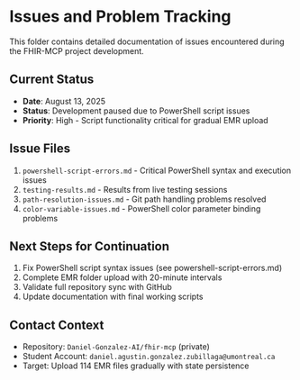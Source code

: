 # Issues and Problem Tracking

This folder contains detailed documentation of issues encountered during the FHIR-MCP project development.

## Current Status
- **Date**: August 13, 2025
- **Status**: Development paused due to PowerShell script issues
- **Priority**: High - Script functionality critical for gradual EMR upload

## Issue Files
1. `powershell-script-errors.md` - Critical PowerShell syntax and execution issues
2. `testing-results.md` - Results from live testing sessions
3. `path-resolution-issues.md` - Git path handling problems resolved
4. `color-variable-issues.md` - PowerShell color parameter binding problems

## Next Steps for Continuation
1. Fix PowerShell script syntax issues (see powershell-script-errors.md)
2. Complete EMR folder upload with 20-minute intervals
3. Validate full repository sync with GitHub
4. Update documentation with final working scripts

## Contact Context
- Repository: `Daniel-Gonzalez-AI/fhir-mcp` (private)
- Student Account: `daniel.agustin.gonzalez.zubillaga@umontreal.ca`
- Target: Upload 114 EMR files gradually with state persistence
